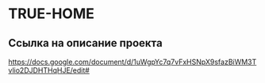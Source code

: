 # TRUE-HOME

## Ссылка на описание проекта
https://docs.google.com/document/d/1uWgpYc7q7vFxHSNpX9sfazBiWM3Tvlio2DJDHTHqHJE/edit#
